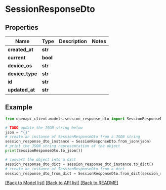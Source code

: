 # SessionResponseDto


## Properties

Name | Type | Description | Notes
------------ | ------------- | ------------- | -------------
**created_at** | **str** |  | 
**current** | **bool** |  | 
**device_os** | **str** |  | 
**device_type** | **str** |  | 
**id** | **str** |  | 
**updated_at** | **str** |  | 

## Example

```python
from openapi_client.models.session_response_dto import SessionResponseDto

# TODO update the JSON string below
json = "{}"
# create an instance of SessionResponseDto from a JSON string
session_response_dto_instance = SessionResponseDto.from_json(json)
# print the JSON string representation of the object
print(SessionResponseDto.to_json())

# convert the object into a dict
session_response_dto_dict = session_response_dto_instance.to_dict()
# create an instance of SessionResponseDto from a dict
session_response_dto_from_dict = SessionResponseDto.from_dict(session_response_dto_dict)
```
[[Back to Model list]](../README.md#documentation-for-models) [[Back to API list]](../README.md#documentation-for-api-endpoints) [[Back to README]](../README.md)


